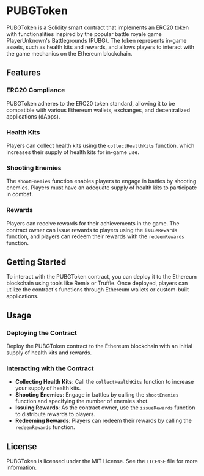 # PUBGToken

PUBGToken is a Solidity smart contract that implements an ERC20 token with functionalities inspired by the popular battle royale game PlayerUnknown's Battlegrounds (PUBG). The token represents in-game assets, such as health kits and rewards, and allows players to interact with the game mechanics on the Ethereum blockchain.

## Features

### ERC20 Compliance

PUBGToken adheres to the ERC20 token standard, allowing it to be compatible with various Ethereum wallets, exchanges, and decentralized applications (dApps).

### Health Kits

Players can collect health kits using the `collectHealthKits` function, which increases their supply of health kits for in-game use.

### Shooting Enemies

The `shootEnemies` function enables players to engage in battles by shooting enemies. Players must have an adequate supply of health kits to participate in combat.

### Rewards

Players can receive rewards for their achievements in the game. The contract owner can issue rewards to players using the `issueRewards` function, and players can redeem their rewards with the `redeemRewards` function.

## Getting Started

To interact with the PUBGToken contract, you can deploy it to the Ethereum blockchain using tools like Remix or Truffle. Once deployed, players can utilize the contract's functions through Ethereum wallets or custom-built applications.

## Usage

### Deploying the Contract

Deploy the PUBGToken contract to the Ethereum blockchain with an initial supply of health kits and rewards.

### Interacting with the Contract

- **Collecting Health Kits**: Call the `collectHealthKits` function to increase your supply of health kits.
- **Shooting Enemies**: Engage in battles by calling the `shootEnemies` function and specifying the number of enemies shot.
- **Issuing Rewards**: As the contract owner, use the `issueRewards` function to distribute rewards to players.
- **Redeeming Rewards**: Players can redeem their rewards by calling the `redeemRewards` function.

## License

PUBGToken is licensed under the MIT License. See the `LICENSE` file for more information.
